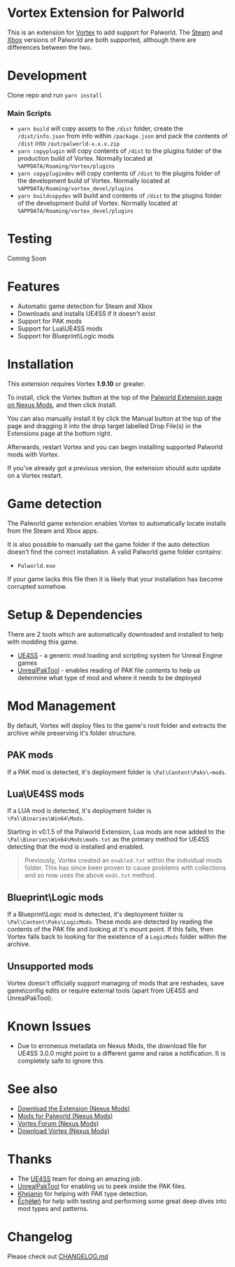 # Vortex Extension for Palworld

This is an extension for [Vortex](https://www.nexusmods.com/about/vortex/) to add support for Palworld. The [Steam](https://store.steampowered.com/app/1623730/Palworld/) and [Xbox](https://www.xbox.com/en-GB/games/store/palworld-game-preview/9NKV34XDW014) versions of Palworld are both supported, although there are differences between the two.

# Development

Clone repo and run `yarn install`

### Main Scripts

- `yarn build` will copy assets to the `/dist` folder, create the `/dist/info.json` from info within `/package.json` and pack the contents of `/dist` into `/out/palworld-x.x.x.zip`
- `yarn copyplugin` will copy contents of `/dist` to the plugins folder of the production build of Vortex. Normally located at `%APPDATA/Roaming/Vortex/plugins`
- `yarn copyplugindev` will copy contents of `/dist` to the plugins folder of the development build of Vortex. Normally located at `%APPDATA/Roaming/vortex_devel/plugins`
- `yarn buildcopydev` will build and contents of `/dist` to the plugins folder of the development build of Vortex. Normally located at `%APPDATA/Roaming/vortex_devel/plugins`

# Testing

Coming Soon

# Features

- Automatic game detection for Steam and Xbox
- Downloads and installs UE4SS if it doesn't exist
- Support for PAK mods
- Support for Lua\UE4SS mods
- Support for Blueprint\Logic mods

# Installation

This extension requires Vortex **1.9.10** or greater.

To install, click the Vortex button at the top of the [Palworld Extension page on Nexus Mods](https://www.nexusmods.com/site/mods/770), and then click Install.

You can also manually install it by click the Manual button at the top of the page and dragging it into the drop target labelled Drop File(s) in the Extensions page at the bottom right.

Afterwards, restart Vortex and you can begin installing supported Palworld mods with Vortex.

If you've already got a previous version, the extension should auto update on a Vortex restart.

# Game detection

The Palworld game extension enables Vortex to automatically locate installs from the Steam and Xbox apps.

It is also possible to manually set the game folder if the auto detection doesn't find the correct installation. A valid Palworld game folder contains:

- `Palworld.exe`

If your game lacks this file then it is likely that your installation has become corrupted somehow.

# Setup & Dependencies

There are 2 tools which are automatically downloaded and installed to help with modding this game.

- [UE4SS](https://github.com/UE4SS-RE/RE-UE4SS) - a generic mod loading and scripting system for Unreal Engine games 
- [UnrealPakTool](https://github.com/allcoolthingsatoneplace/UnrealPakTool) - enables reading of PAK file contents to help us determine what type of mod and where it needs to be deployed

# Mod Management

By default, Vortex will deploy files to the game's root folder and extracts the archive while preserving it's folder structure.

## PAK mods

If a PAK mod is detected, it's deployment folder is `\Pal\Content\Paks\~mods`.

## Lua\UE4SS mods

If a LUA mod is detected, it's deployment folder is `\Pal\Binaries\Win64\Mods`.

Starting in v0.1.5 of the Palworld Extension, Lua mods are now added to the `\Pal\Binaries\Win64\Mods\mods.txt` as the primary method for UE4SS detecting that the mod is installed and enabled.

> Previously, Vortex created an `enabled.txt` within the individual mods folder. This has since been proven to cause problems with collections and so now uses the above `mods.txt` method.

## Blueprint\Logic mods

If a Blueprint\Logic mod is detected, it's deployment folder is `\Pal\Content\Paks\LogicMods`. These mods are detected by reading the contents of the PAK file and looking at it's mount point. If this fails, then Vortex falls back to looking for the existence of a `LogicMods` folder within the archive.

## Unsupported mods

Vortex doesn't officially support managing of mods that are reshades, save game\config edits or require external tools (apart from UE4SS and UnrealPakTool). 

# Known Issues

- Due to erroneous metadata on Nexus Mods, the download file for UE4SS 3.0.0 might point to a different game and raise a notification. It is completely safe to ignore this.

# See also

- [Download the Extension (Nexus Mods)](https://www.nexusmods.com/site/mods/770)
- [Mods for Palworld (Nexus Mods)](https://www.nexusmods.com/palworld)
- [Vortex Forum (Nexus Mods)](https://forums.nexusmods.com/index.php?/forum/4306-vortex-support/)
- [Download Vortex (Nexus Mods)](https://www.nexusmods.com/about/vortex/)

# Thanks

- The [UE4SS](https://github.com/UE4SS-RE/RE-UE4SS) team for doing an amazing job.
- [UnrealPakTool](https://github.com/allcoolthingsatoneplace/UnrealPakTool) for enabling us to peek inside the PAK files.
- [Khejanin](https://github.com/Khejanin) for helping with PAK type detection. 
- [Êçhëłøñ](https://www.nexusmods.com/users/1077141) for help with testing and performing some great deep dives into mod types and patterns.

# Changelog

Please check out [CHANGELOG.md](/CHANGELOG.md)

